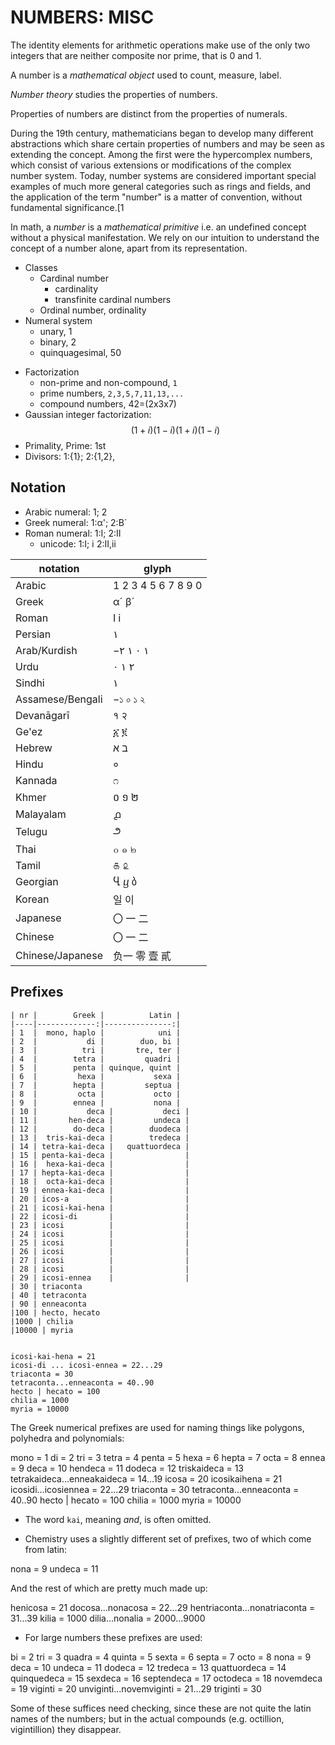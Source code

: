 # NUMBERS: MISC

The identity elements for arithmetic operations make use of the only two integers that are neither composite nor prime, that is 0 and 1.


A number is a *mathematical object* used to count, measure, label.

*Number theory* studies the properties of numbers.

Properties of numbers are distinct from the properties of numerals.

During the 19th century, mathematicians began to develop many different abstractions which share certain properties of numbers and may be seen as extending the concept. Among the first were the hypercomplex numbers, which consist of various extensions or modifications of the complex number system. Today, number systems are considered important special examples of much more general categories such as rings and fields, and the application of the term "number" is a matter of convention, without fundamental significance.[1

In math, a *number* is a *mathematical primitive* i.e. an undefined concept without a physical manifestation. We rely on our intuition to understand the concept of a number alone, apart from its representation.


* Classes
  - Cardinal number
    - cardinality
    - transfinite cardinal numbers
  - Ordinal number, ordinality
* Numeral system
  - unary, 1
  - binary, 2
  - quinquagesimal, 50
- Factorization
  - non-prime and non-compound, `1`
  - prime numbers, `2,3,5,7,11,13,...`
  - compound numbers, 42=(2x3x7)
- Gaussian integer factorization: $$(1+i)(1-i) (1+i)(1-i)$$
- Primality, Prime: 1st
- Divisors: 1:{1}; 2:{1,2}, 


## Notation
- Arabic numeral: 1; 2
- Greek numeral: 1:α'; 2:Β´
- Roman numeral: 1:I; 2:II
  - unicode: 1:Ⅰ; ⅰ 2:Ⅱ,ⅱ


notation           | glyph
-------------------|---------
Arabic             | 1  2 3 4 5 6 7 8 9 0  
Greek              | α´ β´  
Roman              | Ⅰ ⅰ  
Persian            | ١  
Arab/Kurdish       | −١ ٠ ١ ٢  
Urdu               | ۰ ۱ ۲  
Sindhi             | ١  
Assamese/Bengali   | −১ ০ ১ ২  
Devanāgarī         | १ २ 
Ge'ez              | ፩ ፪ 
Hebrew             | ב א  
Hindu              | ० 
Kannada            | ೧ 
Khmer              | ០ ១ ២ 
Malayalam          | ൧ 
Telugu             | ౨ 
Thai               | ๐ ๑ ๒ 
Tamil              | ௧ ௨ 
Georgian           | Ⴁ ⴁ ბ 
Korean             | 일 이 
Japanese           | 〇 一 二 
Chinese            | 〇 一 二 
Chinese/Japanese   | 负一 零 壹 貳 


## Prefixes

```
| nr |        Greek |          Latin |
|----|-------------:|---------------:|
| 1  |  mono, haplo |            uni |
| 2  |           di |        duo, bi |
| 3  |          tri |       tre, ter |
| 4  |        tetra |         quadri |
| 5  |        penta | quinque, quint |
| 6  |         hexa |           sexa |
| 7  |        hepta |         septua |
| 8  |         octa |           octo |
| 9  |        ennea |           nona |
| 10 |           deca |           deci |
| 11 |       hen-deca |         undeca |
| 12 |        do-deca |        duodeca |
| 13 |  tris-kai-deca |        tredeca |
| 14 | tetra-kai-deca |   quattuordeca |
| 15 | penta-kai-deca |                |
| 16 |  hexa-kai-deca |                |
| 17 | hepta-kai-deca |                |
| 18 |  octa-kai-deca |                |
| 19 | ennea-kai-deca |                |
| 20 | icos-a         |                |
| 21 | icosi-kai-hena |                |
| 22 | icosi-di       |                |
| 23 | icosi          |                |
| 24 | icosi          |                |
| 25 | icosi          |                |
| 26 | icosi          |                |
| 27 | icosi          |                |
| 28 | icosi          |                |
| 29 | icosi-ennea    |                |
| 30 | triaconta
| 40 | tetraconta
| 90 | enneaconta
|100 | hecto, hecato
|1000 | chilia
|10000 | myria


icosi-kai-hena = 21
icosi-di ... icosi-ennea = 22...29
triaconta = 30
tetraconta...enneaconta = 40..90
hecto | hecato = 100
chilia = 1000
myria = 10000

```

The Greek numerical prefixes are used for naming things like polygons, polyhedra and polynomials:

mono = 1
di = 2
tri = 3
tetra = 4
penta = 5
hexa = 6
hepta = 7
octa = 8
ennea = 9
deca = 10
hendeca = 11
dodeca = 12
triskaideca = 13
tetrakaideca...enneakaideca = 14...19
icosa = 20
icosikaihena = 21
icosidi...icosiennea = 22...29
triaconta = 30
tetraconta...enneaconta = 40..90
hecto | hecato = 100
chilia = 1000
myria = 10000

* The word `kai`, meaning *and*, is often omitted.

* Chemistry uses a slightly different set of prefixes, two of which come from latin:

nona = 9
undeca = 11

And the rest of which are pretty much made up:

henicosa = 21
docosa...nonacosa = 22...29
hentriaconta...nonatriaconta = 31...39
kilia = 1000
dilia...nonalia = 2000...9000


* For large numbers these prefixes are used:

bi = 2
tri = 3
quadra = 4
quinta = 5
sexta = 6
septa = 7
octo = 8
nona = 9
deca = 10
undeca = 11
dodeca = 12
tredeca = 13
quattuordeca = 14
quinquedeca = 15
sexdeca = 16
septendeca = 17
octodeca = 18
novemdeca = 19
viginti = 20
unviginti...novemviginti = 21...29
triginti = 30

Some of these suffices need checking, since these are not quite the latin names of the numbers; but in the actual compounds (e.g. octillion, vigintillion) they disappear.
